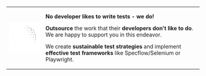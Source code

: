 <table border=0 CELLSPACING=0 CELLPADDING=20>
  <tr>
    <td border=0><img src=OpO5.gif width=200 /></td>
    <td border=0>
      <p><b>No developer likes to write tests - we do!</b></p>
      <p><b>Outsource</b> the work that their <b>developers don't like to do</b>. We are happy to support you in this endeavor. </p>
      <p>We create <b>sustainable test strategies</b> and implement <b>effective test frameworks</b> like Specflow/Selenium or Playwright.</p>
    </td>
  </tr>
</table>

